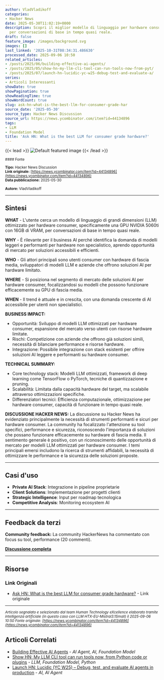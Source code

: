 ```yaml
---
author: VladVladikoff
categories:
- Hacker News
date: 2025-05-30T11:02:19+0000
description: Scopri il miglior modello di linguaggio per hardware consumer, ottimizzato
  per conversazioni di base in tempo quasi reale.
draft: false
feature_image: /images/background.svg
images: []
last_linked: '2025-10-31T08:34:31.486630'
processed_date: 2025-09-06 10:50
related_articles:
- /posts/2025/06/building-effective-ai-agents/
- /posts/2025/05/show-hn-my-llm-cli-tool-can-run-tools-now-from-pyt/
- /posts/2025/07/launch-hn-lucidic-yc-w25-debug-test-and-evaluate-a/
series:
- Articoli Interessanti
showDate: true
showPagination: true
showReadingTime: true
showWordCount: true
slug: ask-hn-what-is-the-best-llm-for-consumer-grade-har
source_date: '2025-05-30'
source_type: Hacker News Discussion
source_url: https://news.ycombinator.com/item?id=44134896
tags:
- LLM
- Foundation Model
title: 'Ask HN: What is the best LLM for consumer grade hardware?'
---
```


{{< lead >}}
![Default featured image](/images/background.svg)
{{< /lead >}}

<small>
#### Fonte

**Tipo:** Hacker News Discussion  
**Link originale:** [https://news.ycombinator.com/item?id=44134896](https://news.ycombinator.com/item?id=44134896)  
**Data pubblicazione:** 2025-05-30

**Autore:** VladVladikoff</small>

---

## Sintesi

**WHAT** - L'utente cerca un modello di linguaggio di grandi dimensioni (LLM) ottimizzato per hardware consumer, specificamente una GPU NVIDIA 5060ti con 16GB di VRAM, per conversazioni di base in tempo quasi reale.

**WHY** - È rilevante per il business AI perché identifica la domanda di modelli leggeri e performanti per hardware non specialistico, aprendo opportunità di mercato per soluzioni accessibili e efficienti.

**WHO** - Gli attori principali sono utenti consumer con hardware di fascia media, sviluppatori di modelli LLM e aziende che offrono soluzioni AI per hardware limitato.

**WHERE** - Si posiziona nel segmento di mercato delle soluzioni AI per hardware consumer, focalizzandosi su modelli che possono funzionare efficacemente su GPU di fascia media.

**WHEN** - Il trend è attuale e in crescita, con una domanda crescente di AI accessibile per utenti non specialistici.

**BUSINESS IMPACT:**
- Opportunità: Sviluppo di modelli LLM ottimizzati per hardware consumer, espansione del mercato verso utenti con risorse hardware limitate.
- Rischi: Competizione con aziende che offrono già soluzioni simili, necessità di bilanciare performance e risorse hardware.
- Integrazione: Possibile integrazione con stack esistenti per offrire soluzioni AI leggere e performanti su hardware consumer.

**TECHNICAL SUMMARY:**
- Core technology stack: Modelli LLM ottimizzati, framework di deep learning come TensorFlow o PyTorch, tecniche di quantizzazione e pruning.
- Scalabilità: Limitata dalla capacità hardware del target, ma scalabile attraverso ottimizzazioni specifiche.
- Differenziatori tecnici: Efficienza computazionale, ottimizzazione per hardware consumer, capacità di funzionare in tempo quasi reale.

**DISCUSSIONE HACKER NEWS:**
La discussione su Hacker News ha evidenziato principalmente la necessità di strumenti performanti e sicuri per hardware consumer. La community ha focalizzato l'attenzione su tool specifici, performance e sicurezza, riconoscendo l'importanza di soluzioni che possano funzionare efficacemente su hardware di fascia media. Il sentimento generale è positivo, con un riconoscimento delle opportunità di mercato per modelli LLM ottimizzati per hardware consumer. I temi principali emersi includono la ricerca di strumenti affidabili, la necessità di ottimizzare le performance e la sicurezza delle soluzioni proposte.

---

## Casi d'uso

- **Private AI Stack**: Integrazione in pipeline proprietarie
- **Client Solutions**: Implementazione per progetti clienti
- **Strategic Intelligence**: Input per roadmap tecnologica
- **Competitive Analysis**: Monitoring ecosystem AI

---

## Feedback da terzi

**Community feedback:** La community HackerNews ha commentato con focus su tool, performance (20 commenti).

**[Discussione completa](https://news.ycombinator.com/item?id=44134896)**

---


## Risorse

### Link Originali
- [Ask HN: What is the best LLM for consumer grade hardware?](https://news.ycombinator.com/item?id=44134896) - Link originale


---

*<small>Articolo segnalato e selezionato dal team Human Technology eXcellence elaborato tramite intelligenza artificiale (in questo caso con LLM HTX-EU-Mistral3.1Small) il 2025-09-06 10:50
Fonte originale: [https://news.ycombinator.com/item?id=44134896](https://news.ycombinator.com/item?id=44134896)</small>*

## Articoli Correlati

- [Building Effective AI Agents](/posts/2025/06/building-effective-ai-agents/) - *AI Agent, AI, Foundation Model*
- [Show HN: My LLM CLI tool can run tools now, from Python code or plugins](/posts/2025/05/show-hn-my-llm-cli-tool-can-run-tools-now-from-pyt/) - *LLM, Foundation Model, Python*
- [Launch HN: Lucidic (YC W25) – Debug, test, and evaluate AI agents in production](/posts/2025/07/launch-hn-lucidic-yc-w25-debug-test-and-evaluate-a/) - *AI, AI Agent*